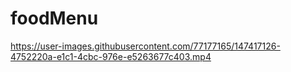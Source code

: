 # foodMenu





https://user-images.githubusercontent.com/77177165/147417126-4752220a-e1c1-4cbc-976e-e5263677c403.mp4

